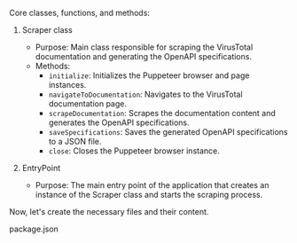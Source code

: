 Core classes, functions, and methods:

1. Scraper class
   - Purpose: Main class responsible for scraping the VirusTotal documentation and generating the OpenAPI specifications.
   - Methods:
     - `initialize`: Initializes the Puppeteer browser and page instances.
     - `navigateToDocumentation`: Navigates to the VirusTotal documentation page.
     - `scrapeDocumentation`: Scrapes the documentation content and generates the OpenAPI specifications.
     - `saveSpecifications`: Saves the generated OpenAPI specifications to a JSON file.
     - `close`: Closes the Puppeteer browser instance.

2. EntryPoint
   - Purpose: The main entry point of the application that creates an instance of the Scraper class and starts the scraping process.

Now, let's create the necessary files and their content.

package.json
